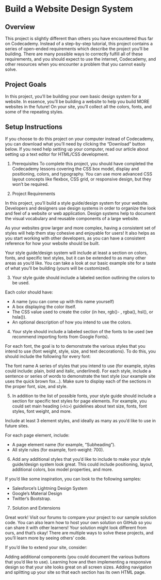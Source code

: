 # Build a Website Design System

## Overview

This project is slightly different than others you have encountered thus far on Codecademy. Instead of a step-by-step
tutorial, this project contains a series of open-ended requirements which describe the project you’ll be building. There
are many possible ways to correctly fulfill all of these requirements, and you should expect to use the internet,
Codecademy, and other resources when you encounter a problem that you cannot easily solve.

## Project Goals

In this project, you’ll be building your own basic design system for a website. In essence, you’ll be building a website
to help you build MORE websites in the future! On your site, you’ll collect all the colors, fonts, and some of the
repeating styles.

## Setup Instructions

If you choose to do this project on your computer instead of Codecademy, you can download what you’ll need by clicking
the “Download” button below. If you need help setting up your computer, read our article about setting up a text editor
for HTML/CSS development.

1. Prerequisites To complete this project, you should have completed the Codecademy lessons covering the CSS box model,
   display and positioning, colors, and typography. You can use more advanced CSS layout concepts like flexbox, CSS
   grid, or responsive design, but they won’t be required.

2. Project Requirements

In this project, you’ll build a style guide/design system for your website. Developers and designers use design systems
in order to organize the look and feel of a website or web application. Design systems help to document the visual
vocabulary and reusable components of a large website.

As your websites grow larger and more complex, having a consistent set of styles will help them stay cohesive and
enjoyable for users! It also helps as you start working with other developers, as you can have a consistent reference
for how your website should be built.

Your style guide/design system will include at least a section on colors, fonts, and specific text styles, but it can be
extended to as many other areas as you’d like. You can take a look at our basic example site for a taste of what you’ll
be building (yours will be customized).

3. Your style guide should include a labeled section outlining the colors to be used.

Each color should have:

- A name (you can come up with this name yourself)
- A box displaying the color itself.
- The CSS value used to create the color (in hex, rgb()- , rgba(), hsl(), or hsla()).
- An optional description of how you intend to use the colors.

4. Your style should include a labeled section of the fonts to be used (we recommend importing fonts from Google Fonts).

For each font, the goal is to to demonstrate the various styles that you intend to use (font weight, style, size, and
text decorations). To do this, you should include the following for every font:

The font name A series of styles that you intend to use (for example, styles could include: plain, bold and italic,
underlined). For each style, include a sentence or series of words to demonstrate the text style (our example site uses
the quick brown fox…). Make sure to display each of the sections in the proper font, size, and style.

5. In addition to the list of possible fonts, your style guide should include a section for specific text styles for
   page elements. For example, you could set main heading (`<h1>`) guidelines about text size, fonts, font styles, font
   weight, and more.

Include at least 3 element styles, and ideally as many as you’d like to use in future sites.

For each page element, include:

- A page element name (for example, “Subheading”).
- All style rules (for example, font-weight: 700).

6. Add any additional styles that you’d like to include to make your style guide/design system look great. This could
   include positioning, layout, additional colors, box model properties, and more.

If you’d like some inspiration, you can look to the following samples:

- Salesforce’s Lightning Design System
- Google’s Material Design
- Twitter’s Bootstrap.

7. Solution and Extensions

Great work! Visit our forums to compare your project to our sample solution code. You can also learn how to host your
own solution on GitHub so you can share it with other learners! Your solution might look different from ours, and that’s
okay! There are multiple ways to solve these projects, and you’ll learn more by seeing others’ code.

If you’d like to extend your site, consider:

Adding additional components (you could document the various buttons that you’d like to use). Learning how and then
implementing a responsive design so that your site looks great on all screen sizes. Adding navigation and splitting up
your site so that each section has its own HTML page.
